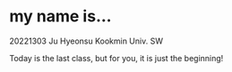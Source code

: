 # my name is...
20221303     Ju Hyeonsu
Kookmin Univ. SW

Today is the last class, but for you, it is just the beginning!
